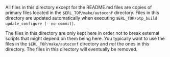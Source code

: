 <!--
# %CopyrightBegin%
#
# SPDX-License-Identifier: Apache-2.0
#
# Copyright Ericsson AB 2021-2025. All Rights Reserved.
#
# Licensed under the Apache License, Version 2.0 (the "License");
# you may not use this file except in compliance with the License.
# You may obtain a copy of the License at
#
#     http://www.apache.org/licenses/LICENSE-2.0
#
# Unless required by applicable law or agreed to in writing, software
# distributed under the License is distributed on an "AS IS" BASIS,
# WITHOUT WARRANTIES OR CONDITIONS OF ANY KIND, either express or implied.
# See the License for the specific language governing permissions and
# limitations under the License.
#
# %CopyrightEnd%
-->

All files in this directory except for the README.md files are copies
of primary files located in the `$ERL_TOP/make/autoconf` directory.
Files in this directory are updated automatically when executing
`$ERL_TOP/otp_build update_configure [--no-commit]`.

The files in this directory are only kept here in order not to break
external scripts that might depend on them being here. You typically
want to use the files in the `$ERL_TOP/make/autoconf` directory and
*not* the ones in this directory. The files in this directory will
eventually be removed.

